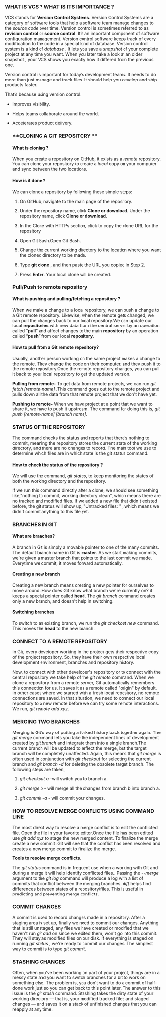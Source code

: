 ###     **WHAT IS VCS ? WHAT IS ITS IMPORTANCE ?**  

VCS stands for **Version Control Systems**. Version Control Systems are a category of software tools that help a software team manage changes to the *source code* over time. Version control is sometimes referred to as **revision control** or **source control**. It’s an important component of software configuration management. Version control software keeps track of every modification to the code  in a special kind of database. Version control system is a kind of *database* . It lets you save a *snapshot* of your complete project at any time you want. When you later take a look at an older snapshot , your VCS shows you exactly how it differed from the previous one.

Version control is important for today’s development teams. It needs to do more than just manage and track files. It should help you develop and ship products faster. 

That’s because using version control:

- Improves visibility.

- Helps teams collaborate around the world.

- Accelerates product delivery.

  

  ### **CLONING A GIT REPOSITORY **

  #### What is cloning ? 

  When you create a repository on GitHub, it exists as a *remote* repository. You can clone your repository to create a *local* copy on your computer and sync between the two locations.

  #### How is it done ? 

  We can clone a repository by following these simple steps:

  1. On GitHub, navigate to the main page of the repository.

  2. Under the repository name, click **Clone or download**. Under the repository name, click **Clone or download**.

  3. In the Clone with HTTPs section, click  to copy the clone URL for the repository.

  4. Open Git Bash.Open Git Bash.

  5. Change the current working directory to the location where you want the cloned directory to be made.

  6. Type **git clone** , and then paste the URL you copied in Step 2.

  7. Press **Enter**. Your local clone will be created.

     

  ### Pull/Push to remote repository

  #### What is pushing and pulling/fetching a repository ?
  
  When we make a change to a local repository, we can push a change to a Git remote repository. Likewise, when the remote gets changed, we can pull the changes back to our local repository.We can update our local **repositories** with new data from the central server by an operation called “**pull**” and affect changes to the main **repository** by an operation called “**push**” from our local **repository**.
  
  #### **How to pull from a Git remote repository**?
  
  Usually, another person working on the same project makes a change to the remote. They change the code on their computer, and they push it to the remote repository.Once the remote repository changes, you can pull it back to your local repository to get the updated version. 
  
  **Pulling from remote-** To get data from remote projects, we can run *git fetch [remote-name]* .This command goes out to the remote project and pulls down all the data from that remote project that we don't have yet.
  
  **Pushing to remote-** When we have project at a point that we want to share  it, we have to push it upstream. The command for doing this is, *git push [remote-name] [branch name].* 
  
  ### STATUS OF THE REPOSITORY
  
  The command checks the status and reports that there’s nothing to commit, meaning the repository stores the current state of the working directory, and there are no changes to record. The main tool we use to determine which files are in which state is the git status command. 
  
  #### How to check the status of the repository ?
  
  We will use the command, *git status*, to keep monitoring the states of both the working directory and the repository.
  
  If we run this command directly after a clone, we should see something like,"nothing to commit, working directory clean", which means there are no tracked and modified files. If  we added a new file that didn't existed before, the git status will show up, "Untracked files: " , which means we didn't commit anything to this file yet.
  
  ### BRANCHES IN GIT
  
  #### What are branches?
  
  A branch in Git is simply a movable pointer to one of the many commits. The default branch name in Git is **master**. As we start making commits, we're given a master branch that points to the last commit we made. Everytime we commit, it moves forward automatically.
  
  #### Creating a new branch
  
  Creating a new branch means creating a new pointer for ourselves to move around. How does Git know what branch we're currently on? it keeps a special pointer called **head**. The *git  branch* command creates only a new branch, and doesn't help in switching.
  
  #### Switching branches
  
  To switch to an existing branch, we run the *git checkout new* command. This moves the **head** to the new branch.
  
  ### CONNECT TO A REMOTE REPOSITORY
  
  In Git, every developer working in the project gets their respective copy of the project repository. So, they have their own respective local development environment, branches and repository history.  
  
  Now, to connect with other developer's repository or to connect with the central repository we take help of the *git remote* command. When we clone a repository from a remote server, Git automatically remembers this connection for us. It saves it as a remote called "origin" by default.
   In other cases where we started with a fresh local repository, no remote connections are saved. In that situation, we need to connect our local repository to a new remote before we can try some remote interactions. We run, *git remote  add xyz*.
  
  ### MERGING TWO BRANCHES
  
  Merging is Git's way of putting a forked history back together again. The *git merge*  command lets you take the independent lines of development created by *git branch* and integrate them into a single branch.The current branch will be updated to reflect the merge, but the target branch will be completely unaffected. Again, this means that *git merge*  is often used in conjunction with *git checkout*  for selecting the current branch and *git branch -d* for deleting the obsolete target branch. The following steps are taken,
  
  1. *git checkout a*  -will switch you to branch a.
  
  2. *git merge b*  - will merge all the changes from branch b into branch a.
  
  3. *git commit -a*  - will commit your changes.
  
     
  
  ### HOW TO RESOLVE MERGE CONFLICTS USING COMMAND LINE
  
  The most direct way to resolve a merge conflict is to edit the conflicted file. Open the  file in your favorite editor.Once the file has been edited use *git add xyz*  to stage the new merged content. To finalize the merge create a new commit .Git will see that the conflict has been resolved and creates a new merge commit to finalize the merge.
  
  **Tools to resolve merge conflicts**.
  
  The *git status* command is in frequent use when a working with Git and during a merge it will help identify conflicted files.. Passing the *--merge*  argument to the *git log* command will produce a log with a list of commits that conflict between the merging branches. *diff*  helps find differences between states of a repository/files. This is useful in predicting and preventing merge conflicts.
  
  ### COMMIT CHANGES
  
  A commit is used to record changes made in a repository. After a staging area is set up, finally we need to commit our changes. Anything that is still unstaged, any files we have created or modified that we haven't run *git add* on since we edited them, won't go into this commit. They will stay as modified files on our disk. If everything is staged on running *git status* , we're ready to commit our changes. The simplest way to commit is to type *git commit*. 
  
  ### STASHING CHANGES  
  
  Often, when you’ve been working on part of your project, things are in a messy state and you want to switch branches for a bit to work on something else. The problem is, you don’t want to do a commit of half-done work just so you can get back to this point later. The answer to this issue is the  *git stash* command. Stashing takes the dirty state of your working directory — that is, your modified tracked files and staged changes — and saves it on a stack of unfinished changes that you can reapply at any time.



